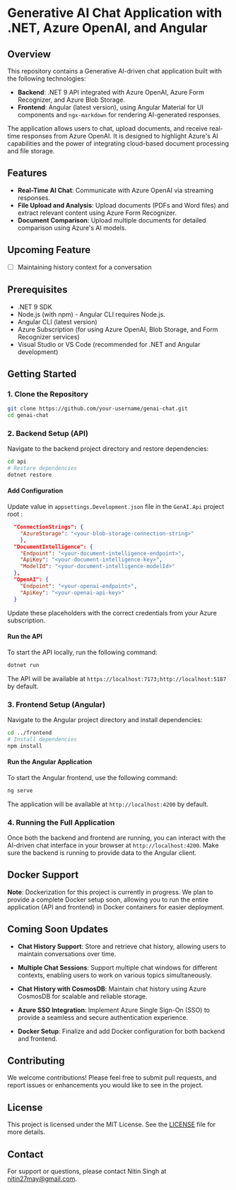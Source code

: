 # Generative AI Chat Application with .NET, Azure OpenAI, and Angular

## Overview

This repository contains a Generative AI-driven chat application built with the following technologies:

- **Backend**: .NET 9 API integrated with Azure OpenAI, Azure Form Recognizer, and Azure Blob Storage.
- **Frontend**: Angular (latest version), using Angular Material for UI components and `ngx-markdown` for rendering AI-generated responses.

The application allows users to chat, upload documents, and receive real-time responses from Azure OpenAI. It is designed to highlight Azure's AI capabilities and the power of integrating cloud-based document processing and file storage.

## Features

- **Real-Time AI Chat**: Communicate with Azure OpenAI via streaming responses.
- **File Upload and Analysis**: Upload documents (PDFs and Word files) and extract relevant content using Azure Form Recognizer.
- **Document Comparison**: Upload multiple documents for detailed comparison using Azure's AI models.

## Upcoming Feature
- [ ] Maintaining history context for a conversation

## Prerequisites

- .NET 9 SDK
- Node.js (with npm) - Angular CLI requires Node.js.
- Angular CLI (latest version)
- Azure Subscription (for using Azure OpenAI, Blob Storage, and Form Recognizer services)
- Visual Studio or VS Code (recommended for .NET and Angular development)

## Getting Started

### 1. Clone the Repository

```sh
git clone https://github.com/your-username/genai-chat.git
cd genai-chat
```

### 2. Backend Setup (API)

Navigate to the backend project directory and restore dependencies:

```sh
cd api
# Restore dependencies
dotnet restore
```

#### Add Configuration

Update value in `appsettings.Development.json` file in the `GenAI.Api` project root :

```json
  "ConnectionStrings": { 
    "AzureStorage": "<your-blob-storage-connection-string>" 
    },
  "DocumentIntelligence": {
    "Endpoint": "<your-document-intelligence-endpoint>",
    "ApiKey": "<your-document-intelligence-key>",
    "ModelId": "<your-document-intelligence-modelId>"
  },
  "OpenAI": {
    "Endpoint": "<your-openai-endpoint>",
    "ApiKey": "<your-openai-api-key>"
  }
```

Update these placeholders with the correct credentials from your Azure subscription.

#### Run the API

To start the API locally, run the following command:

```sh
dotnet run
```

The API will be available at `https://localhost:7173;http://localhost:5187` by default.

### 3. Frontend Setup (Angular)

Navigate to the Angular project directory and install dependencies:

```sh
cd ../frontend
# Install dependencies
npm install
```

#### Run the Angular Application

To start the Angular frontend, use the following command:

```sh
ng serve
```

The application will be available at `http://localhost:4200` by default.

### 4. Running the Full Application

Once both the backend and frontend are running, you can interact with the AI-driven chat interface in your browser at `http://localhost:4200`. Make sure the backend is running to provide data to the Angular client.

## Docker Support

**Note**: Dockerization for this project is currently in progress. We plan to provide a complete Docker setup soon, allowing you to run the entire application (API and frontend) in Docker containers for easier deployment.

## Coming Soon Updates

- **Chat History Support**: Store and retrieve chat history, allowing users to maintain conversations over time.

- **Multiple Chat Sessions**: Support multiple chat windows for different contexts, enabling users to work on various topics simultaneously.

- **Chat History with CosmosDB**: Maintain chat history using Azure CosmosDB for scalable and reliable storage.

- **Azure SSO Integration**: Implement Azure Single Sign-On (SSO) to provide a seamless and secure authentication experience.


- **Docker Setup**: Finalize and add Docker configuration for both backend and frontend.

## Contributing

We welcome contributions! Please feel free to submit pull requests, and report issues or enhancements you would like to see in the project.

## License

This project is licensed under the MIT License. See the [LICENSE](LICENSE) file for more details.

## Contact

For support or questions, please contact Nitin Singh at nitin27may@gmail.com.

